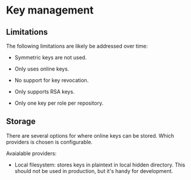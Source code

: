 # Key management

## Limitations

The following limitations are likely be addressed over time:

- Symmetric keys are not used.

- Only uses online keys.

- No support for key revocation.

- Only supports RSA keys.

- Only one key per role per repository.


## Storage

There are several options for where online keys can be stored. Which providers is chosen is configurable.

Avaialable providers:

- Local filesystem: stores keys in plaintext in local hidden directory. This should not be used in production, but it's handy for development.